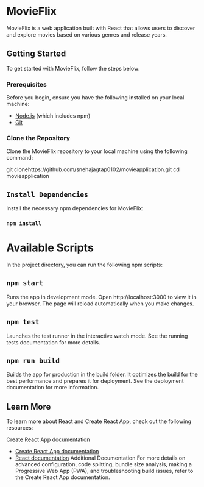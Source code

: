 # MovieFlix

MovieFlix is a web application built with React that allows users to discover and explore movies based on various genres and release years.

## Getting Started

To get started with MovieFlix, follow the steps below:

### Prerequisites

Before you begin, ensure you have the following installed on your local machine:

- [Node.js](https://nodejs.org/) (which includes npm)
- [Git](https://git-scm.com/)

### Clone the Repository


Clone the MovieFlix repository to your local machine using the following command:

git clonehttps://github.com/snehajagtap0102/movieapplication.git
cd movieapplication

## `Install Dependencies`

Install the necessary npm dependencies for MovieFlix:

### `npm install`

# Available Scripts
In the project directory, you can run the following npm scripts:

## `npm start`
Runs the app in development mode. Open http://localhost:3000 to view it in your browser. The page will reload automatically when you make changes.

## `npm test`
Launches the test runner in the interactive watch mode. See the running tests documentation for more details.

## `npm run build`
Builds the app for production in the build folder. It optimizes the build for the best performance and prepares it for deployment. See the deployment documentation for more information.

## Learn More
To learn more about React and Create React App, check out the following resources:

Create React App documentation
- [Create React App documentation](https://create-react-app.dev/docs/getting-started/)
- [React documentation](https://legacy.reactjs.org/docs/getting-started.html)
Additional Documentation
For more details on advanced configuration, code splitting, bundle size analysis, making a Progressive Web App (PWA), and troubleshooting build issues, refer to the Create React App documentation.



```bash
